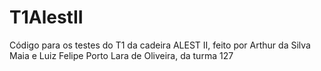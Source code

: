 # T1AlestII
Código para os testes do T1 da cadeira ALEST II, feito por Arthur da Silva Maia e Luiz Felipe Porto Lara de Oliveira, da turma 127
